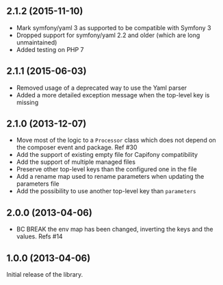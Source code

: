 ## 2.1.2 (2015-11-10)

* Mark symfony/yaml 3 as supported to be compatible with Symfony 3
* Dropped support for symfony/yaml 2.2 and older (which are long unmaintained)
* Added testing on PHP 7

## 2.1.1 (2015-06-03)

* Removed usage of a deprecated way to use the Yaml parser
* Added a more detailed exception message when the top-level key is missing

## 2.1.0 (2013-12-07)

* Move most of the logic to a ``Processor`` class which does not depend on the composer event and package. Ref #30
* Add the support of existing empty file for Capifony compatibility
* Add the support of multiple managed files
* Preserve other top-level keys than the configured one in the file
* Add a rename map used to rename parameters when updating the parameters file
* Add the possibility to use another top-level key than ``parameters``

## 2.0.0 (2013-04-06)

* BC BREAK the env map has been changed, inverting the keys and the values. Refs #14

## 1.0.0 (2013-04-06)

Initial release of the library.
